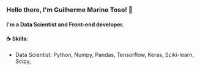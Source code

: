 ### Hello there, I'm Guilherme Marino Toso! 👋

#### I'm a Data Scientist and Front-end developer.

#### ☕ Skills: 

 - Data Scientist: Python, Numpy, Pandas, Tensorflow, Keras,
                  Sciki-learn, Scipy, 
